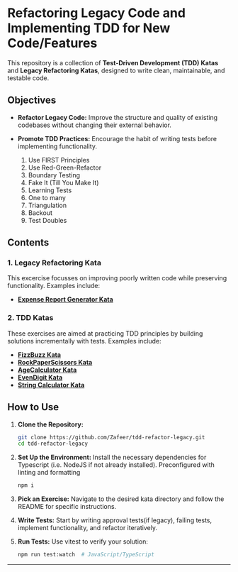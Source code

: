 # Refactoring Legacy Code and Implementing TDD for New Code/Features

This repository is a collection of **Test-Driven Development (TDD) Katas** and **Legacy Refactoring Katas**, designed to write clean, maintainable, and testable code.

## Objectives

- **Refactor Legacy Code:** Improve the structure and quality of existing codebases without changing their external behavior.

- **Promote TDD Practices:** Encourage the habit of writing tests before implementing functionality.
  1.  Use FIRST Principles
  2.  Use Red-Green-Refactor
  3.  Boundary Testing
  4.  Fake It (Till You Make It)
  5.  Learning Tests
  6.  One to many
  7.  Triangulation
  8.  Backout
  9.  Test Doubles

## Contents

### 1. Legacy Refactoring Kata

This excercise focusses on improving poorly written code while preserving functionality. Examples include:

- [**Expense Report Generator Kata**](ExpenseReportKata)

### 2. TDD Katas

These exercises are aimed at practicing TDD principles by building solutions incrementally with tests. Examples include:

- [**FizzBuzz Kata**](FizzBuzzKata)
- [**RockPaperScissors Kata**](RockPaperScissorsKata)
- [**AgeCalculator Kata**](AgeCalculatorKata)
- [**EvenDigit Kata**](EvenDigitKata)
- [**String Calculator Kata**](StringCalculatorKata)

## How to Use

1. **Clone the Repository:**

   ```bash
   git clone https://github.com/Zafeer/tdd-refactor-legacy.git
   cd tdd-refactor-legacy
   ```

2. **Set Up the Environment:**
   Install the necessary dependencies for Typescript (i.e. NodeJS if not already installed).
   Preconfigured with linting and formatting

   ```bash
   npm i
   ```

3. **Pick an Exercise:**
   Navigate to the desired kata directory and follow the README for specific instructions.

4. **Write Tests:**
   Start by writing approval tests(if legacy), failing tests, implement functionality, and refactor iteratively.

5. **Run Tests:**
   Use vitest to verify your solution:
   ```bash
   npm run test:watch  # JavaScript/TypeScript
   ```

---
